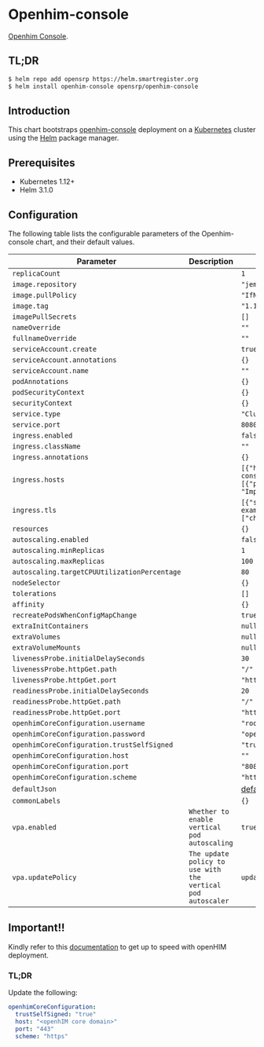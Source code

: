 # Openhim-console

[Openhim Console](https://github.com/jembi/openhim-console).

## TL;DR

```bash
$ helm repo add opensrp https://helm.smartregister.org
$ helm install openhim-console opensrp/openhim-console
```

## Introduction

This chart bootstraps  [openhim-console](https://github.com/jembi/openhim-console) deployment on a [Kubernetes](http://kubernetes.io) cluster using the [Helm](https://helm.sh) package manager.

## Prerequisites

- Kubernetes 1.12+
- Helm 3.1.0

## Configuration

The following table lists the configurable parameters of the Openhim-console chart, and their default values.

| Parameter                | Description             | Default        |
| ------------------------ | ----------------------- | -------------- |
| `replicaCount` |  | `1` |
| `image.repository` |  | `"jembi/openhim-console"` |
| `image.pullPolicy` |  | `"IfNotPresent"` |
| `image.tag` |  | `"1.14"` |
| `imagePullSecrets` |  | `[]` |
| `nameOverride` |  | `""` |
| `fullnameOverride` |  | `""` |
| `serviceAccount.create` |  | `true` |
| `serviceAccount.annotations` |  | `{}` |
| `serviceAccount.name` |  | `""` |
| `podAnnotations` |  | `{}` |
| `podSecurityContext` |  | `{}` |
| `securityContext` |  | `{}` |
| `service.type` |  | `"ClusterIP"` |
| `service.port` |  | `8080` |
| `ingress.enabled` |  | `false` |
| `ingress.className` |  | `""` |
| `ingress.annotations` |  | `{}` |
| `ingress.hosts` |  | `[{"host": "openhim-console.local", "paths": [{"path": "/", "pathType": "ImplementationSpecific"}]}]` |
| `ingress.tls` |  | `[{"secretName": "chart-example-tls", "hosts": ["chart-example.local"]}]` |
| `resources` |  | `{}` |
| `autoscaling.enabled` |  | `false` |
| `autoscaling.minReplicas` |  | `1` |
| `autoscaling.maxReplicas` |  | `100` |
| `autoscaling.targetCPUUtilizationPercentage` |  | `80` |
| `nodeSelector` |  | `{}` |
| `tolerations` |  | `[]` |
| `affinity` |  | `{}` |
| `recreatePodsWhenConfigMapChange` |  | `true` |
| `extraInitContainers` |  | `null` |
| `extraVolumes` |  | `null` |
| `extraVolumeMounts` |  | `null` |
| `livenessProbe.initialDelaySeconds` |  | `30` |
| `livenessProbe.httpGet.path` |  | `"/"` |
| `livenessProbe.httpGet.port` |  | `"http"` |
| `readinessProbe.initialDelaySeconds` |  | `20` |
| `readinessProbe.httpGet.path` |  | `"/"` |
| `readinessProbe.httpGet.port` |  | `"http"` |
| `openhimCoreConfiguration.username` |  | `"root@openhim.org"` |
| `openhimCoreConfiguration.password` |  | `"openhim-password"` |
| `openhimCoreConfiguration.trustSelfSigned` |  | `"true"` |
| `openhimCoreConfiguration.host` |  | `""` |
| `openhimCoreConfiguration.port` |  | `"8080"` |
| `openhimCoreConfiguration.scheme` |  | `"https"` |
| `defaultJson` |  | [default.json](https://github.com/jembi/openhim-console/blob/master/app/config/default.json) |
| `commonLabels` |  | `{}` |  
| `vpa.enabled` | `Whether to enable vertical pod autoscaling` | `true` |
| `vpa.updatePolicy` | `The update policy to use with the vertical pod autoscaler` | `updateMode: "Off"` |

## Important!!
Kindly refer to this [documentation](../openhim-core/README.md#known-deployment-issue) to get up to speed with openHIM deployment.
  
### TL;DR
Update the following:
```yaml
openhimCoreConfiguration:
  trustSelfSigned: "true"
  host: "<openhIM core domain>"
  port: "443"
  scheme: "https"
```
